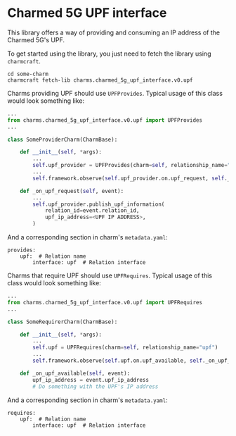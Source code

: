 # Charmed 5G UPF interface

This library offers a way of providing and consuming an IP address of the Charmed 5G's UPF.

To get started using the library, you just need to fetch the library using `charmcraft`.

```shell
cd some-charm
charmcraft fetch-lib charms.charmed_5g_upf_interface.v0.upf
```

Charms providing UPF should use `UPFProvides`.
Typical usage of this class would look something like:

```python
...
from charms.charmed_5g_upf_interface.v0.upf import UPFProvides
...

class SomeProviderCharm(CharmBase):

    def __init__(self, *args):
        ...
        self.upf_provider = UPFProvides(charm=self, relationship_name="upf")
        ...
        self.framework.observe(self.upf_provider.on.upf_request, self._on_upf_request)

    def _on_upf_request(self, event):
        ...
        self.upf_provider.publish_upf_information(
            relation_id=event.relation_id,
            upf_ip_address=<UPF IP ADDRESS>,
        )
```

And a corresponding section in charm's `metadata.yaml`:
```
provides:
    upf:  # Relation name
        interface: upf  # Relation interface
```

Charms that require UPF should use `UPFRequires`.
Typical usage of this class would look something like:

```python
...
from charms.charmed_5g_upf_interface.v0.upf import UPFRequires
...

class SomeRequirerCharm(CharmBase):

    def __init__(self, *args):
        ...
        self.upf = UPFRequires(charm=self, relationship_name="upf")
        ...
        self.framework.observe(self.upf.on.upf_available, self._on_upf_available)

    def _on_upf_available(self, event):
        upf_ip_address = event.upf_ip_address
        # Do something with the UPF's IP address
```

And a corresponding section in charm's `metadata.yaml`:
```
requires:
    upf:  # Relation name
        interface: upf  # Relation interface
```
